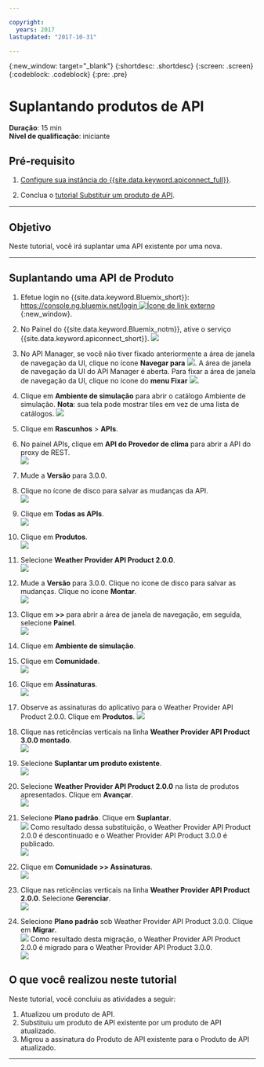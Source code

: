 ```yaml
---

copyright:
  years: 2017
lastupdated: "2017-10-31"

---
```


{:new_window: target="_blank"}
{:shortdesc: .shortdesc}
{:screen: .screen}
{:codeblock: .codeblock}
{:pre: .pre}

# Suplantando produtos de API
**Duração**: 15 min  
**Nível de qualificação**: iniciante  

## Pré-requisito

1. [Configure sua instância do {{site.data.keyword.apiconnect_full}}](tut_prereq_set_up_apic_instance.html).

2. Conclua o [tutorial Substituir um produto de API](tut_manage_replace.html).

---
## Objetivo
Neste tutorial, você irá suplantar uma API existente por uma nova.

---
## Suplantando uma API de Produto
1. Efetue login no {{site.data.keyword.Bluemix_short}}: [https://console.ng.bluemix.net/login ![Ícone de link externo](../../../icons/launch-glyph.svg "Ícone de link externo")](https://console.ng.bluemix.net/login){:new_window}.

2. No Painel do {{site.data.keyword.Bluemix_notm}}, ative o serviço {{site.data.keyword.apiconnect_short}}. ![](images/Bluemix.png)

3. No API Manager, se você não tiver fixado anteriormente a área de janela de navegação da UI, clique no ícone **Navegar para** ![](images/navigate-to.png). A área de janela de navegação da UI do API Manager é aberta. Para fixar a área de janela de navegação da UI, clique no ícone do **menu Fixar** ![](images/pinned.png).

4. Clique em **Ambiente de simulação** para abrir o catálogo Ambiente de simulação. **Nota**: sua tela pode mostrar tiles em vez de uma lista de catálogos.
![](images/del-sandbox-list.png)

4. Clique em **Rascunhos** > **APIs**.

5. No painel APIs, clique em **API do Provedor de clima** para abrir a API do proxy de REST.  
![](images/rep-api-list.png)

6. Mude a **Versão** para 3.0.0.

7. Clique no ícone de disco para salvar as mudanças da API.  
![](images/sup-change-version.png)

8. Clique em **Todas as APIs**.  
![](images/rep-all-apis.png)

9. Clique em **Produtos**.  
![](images/sup-prods.png)

10.	Selecione **Weather Provider API Product 2.0.0**.  
![](images/sup-draft-prod-list.png)

11.	Mude a **Versão** para 3.0.0. Clique no ícone de disco para salvar as mudanças. Clique no ícone **Montar**.  
![](images/sup-change-prod-vers-3.png)

12.	Clique em **>>** para abrir a área de janela de navegação, em seguida, selecione **Painel**.  
![](images/rep-dashboard.png)

13.	Clique em **Ambiente de simulação**.

14.	Clique em **Comunidade**.  
![](images/sup-sand-dash.png)

15.	Clique em **Assinaturas**.  
![](images/sup-comm-orgs.png)

16.	Observe as assinaturas do aplicativo para o Weather Provider API Product 2.0.0. Clique em **Produtos**.
![](images/sup-scriptions-200.png)  

17.	Clique nas reticências verticais na linha **Weather Provider API Product 3.0.0 montado**.  
![](images/sup-stage-prod-3.png)

18.	Selecione **Suplantar um produto existente**.  
![](images/sup-super-prod.png)

19.	Selecione **Weather Provider API Product 2.0.0** na lista de produtos apresentados. Clique em **Avançar**.  
![](images/sup-super-dialog-1.png)

20.	Selecione **Plano padrão**. Clique em **Suplantar**.  
![](images/sup-super-dialog-2.png)
    Como resultado dessa substituição, o Weather Provider API Product 2.0.0 é descontinuado e o Weather Provider API Product 3.0.0 é publicado.  
![](images/sup-dash-prods-3.png) 
 
21.	Clique em **Comunidade >> Assinaturas**.  
![](images/sup-scriptions-200.png)
 
22.	Clique nas reticências verticais na linha **Weather Provider API Product 2.0.0**. Selecione **Gerenciar**.  
![](images/sup-dots-manage.png) 

23.	Selecione **Plano padrão** sob Weather Provider API Product 3.0.0. Clique em **Migrar**.  
![](images/sup-migrate-dialog.png)
    Como resultado desta migração, o Weather Provider API Product 2.0.0 é migrado para o Weather Provider API Product 3.0.0.  
![](images/sup-migrated.png) 
 

 
## O que você realizou neste tutorial
Neste tutorial, você concluiu as atividades a seguir:

1. Atualizou um produto de API.
2. Substituiu um produto de API existente por um produto de API atualizado.
3. Migrou a assinatura do Produto de API existente para o Produto de API atualizado.

---












